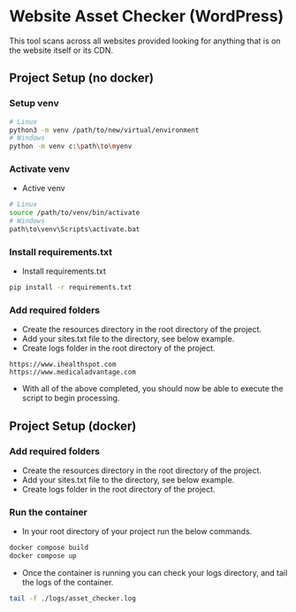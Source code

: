 # Website Asset Checker (WordPress)
This tool scans across all websites provided looking for anything that is on the website itself or its CDN.

## Project Setup (no docker)
### Setup venv
```bash
# Linux
python3 -m venv /path/to/new/virtual/environment
# Windows
python -m venv c:\path\to\myenv
```
### Activate venv
- Active venv
```bash
# Linux
source /path/to/venv/bin/activate
# Windows
path\to\venv\Scripts\activate.bat
```
### Install requirements.txt
- Install requirements.txt
```bash
pip install -r requirements.txt
```
### Add required folders
- Create the resources directory in the root directory of the project.
- Add your sites.txt file to the directory, see below example.
- Create logs folder in the root directory of the project.
```
https://www.ihealthspot.com
https://www.medicaladvantage.com
```
- With all of the above completed, you should now be able to execute the script to begin processing.

## Project Setup (docker)
### Add required folders
- Create the resources directory in the root directory of the project.
- Add your sites.txt file to the directory, see below example.
- Create logs folder in the root directory of the project.
### Run the container
- In your root directory of your project run the below commands.
```bash
docker compose build
docker compose up
```
- Once the container is running you can check your logs directory, and tail the logs of the container.
```bash
tail -f ./logs/asset_checker.log
```
